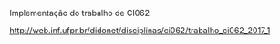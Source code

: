 Implementação do trabalho de CI062

http://web.inf.ufpr.br/didonet/disciplinas/ci062/trabalho_ci062_2017_1
